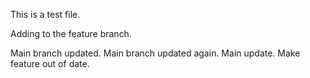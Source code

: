 This is a test file.

Adding to the feature branch.

Main branch updated.
Main branch updated again.
Main update.
Make feature out of date.
